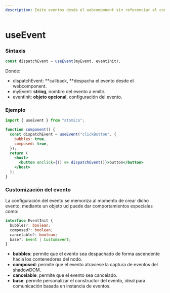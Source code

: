 ```yaml
---
description: Emite eventos desde el webcomponent sin referenciar el contexto(this)
---
```


# useEvent

### Sintaxis

```javascript
const dispatchEvent = useEvent(myEvent, eventInit);
```

Donde:

* dispatchEvent: **callback, **despacha el evento desde el webcomponent.
* myEvent: **string**, nombre del evento a emitir.
* eventInit: **objeto opcional**, configuración del evento.

### Ejemplo

```jsx
import { useEvent } from "atomico";

function component() {
  const dispatchEvent = useEvent("clickButton", {
    bubbles: true,
    composed: true,
  });
  return (
    <host>
      <button onclick={() => dispatchEvent()}>button</button>
    </host>
  );
}
```

### Customización del evento

La configuración del evento se memoriza al momento de crear dicho evento, mediante un objeto ud puede dar comportamientos especiales como:

```typescript
interface EventInit {
  bubbles?: boolean;
  composed?: boolean;
  cancelable?: boolean;
  base?: Event | CustomEvent;
}
```

* **bubbles**: permite que el evento sea despachado de forma ascendente hacia los contenedores del nodo.
* **composed**: permite que el evento atraviese la captura de eventos del shadowDOM.
* **cancelable**:  permite que el evento sea cancelado.
* **base**: permite personalizar el constructor del evento, ideal para comunicación basada en instancia de eventos.

